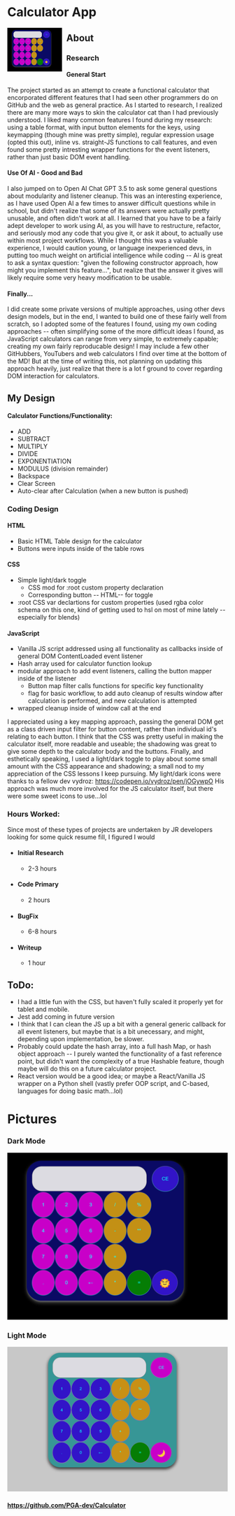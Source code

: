 # Calculator App

<img src="darkFinal.png"
     alt="Dark Mode Picture"
     style="float: left; margin-right: 10px; width: 125px; height: 100px" />

## About

### Research

#### General Start
The project started as an attempt to create a functional calculator that encorporated different features that I had seen other programmers do on GitHub and the web as general practice. As I started to research, I realized there are many more ways to skin the calculator cat than I had previously understood. I liked many common features I found during my research: using a table format, with input button elements for the keys, using keymapping (though mine was pretty simple), regular expression usage (opted this out), inline vs. straight-JS functions to call features, and even found some pretty intresting wrapper functions for the event listeners, rather than just basic DOM event handling. 

#### Use Of AI - Good and Bad
I also jumped on to Open AI Chat GPT 3.5 to ask some general questions about modularity and listener cleanup. This was an interesting experience, as I have used Open AI a few times to answer difficult questions while in school, but didn't realize that some of its answers were actually pretty unusable, and often didn't work at all. I learned that you have to be a fairly adept developer to work using AI, as you will have to restructure, refactor, and seriously mod any code that you give it, or ask it about, to actually use within most project workflows. While I thought this was a valuable experience, I would caution young, or language inexperienced devs, in putting too much weight on artificial intelligence while coding -- AI is great to ask a syntax question: "given the following constructor approach, how might you implement this feature...", but realize that the answer it gives will likely require some very heavy modification to be usable.

#### Finally...
I did create some private versions of multiple approaches, using other devs design models, but in the end, I wanted to build one of these fairly well from scratch, so I adopted some of the features I found, using my own coding approaches -- often simplifying some of the more difficult ideas I found, as JavaScript calculators can range from very simple, to extremely capable; creating my own fairly reproducable design! I may include a few other GitHubbers, YouTubers and web calculators I find over time at the bottom of the MD! But at the time of writing this, not planning on updating this approach heavily, just realize that there is a lot f ground to cover regarding DOM interaction for calculators.

## My Design

#### Calculator Functions/Functionality:
- ADD
- SUBTRACT
- MULTIPLY
- DIVIDE
- EXPONENTIATION
- MODULUS (division remainder)
- Backspace
- Clear Screen
- Auto-clear after Calculation (when a new button is pushed)

### Coding Design
#### HTML
- Basic HTML Table design for the calculator
- Buttons were inputs inside of the table rows

#### CSS
- Simple light/dark toggle
    - CSS mod for :root custom property declaration
    - Corresponding button -- HTML-- for toggle
- :root CSS var declartions for custom properties (used rgba color schema on this one, kind of getting used to hsl on most of mine lately -- especially for blends)

#### JavaScript
- Vanilla JS script addressed using all functionality as callbacks inside of general DOM ContentLoaded event listener
- Hash array used for calculator function lookup
- modular approach to add event listeners, calling the button mapper inside of the listener
    - Button map filter calls functions for specific key functionality
    - flag for basic workflow, to add auto cleanup of results window after calculation is performed, and new calculation is attempted
- wrapped cleanup inside of window call at the end

I appreciated using a key mapping approach, passing the general DOM get as a class driven input filter for button content, rather than individual id's relating to each button. I think that the CSS was pretty useful in making the calculator itself, more readable and useable; the shadowing was great to give some depth to the calculator body and the buttons. 
Finally, and esthetically speaking, I used a light/dark toggle to play about some small amount with the CSS appearance and shadowing; a small nod to my appreciation of the CSS lessons I keep pursuing. My light/dark icons were thanks to a fellow dev vydroz: https://codepen.io/vydroz/pen/jOGywpO His approach  was much more involved for the JS calculator itself, but there were some sweet icons to use...lol 
    

### Hours Worked:
Since most of these types of projects are undertaken by JR developers looking for some quick resume fill, I figured I would 
- #### Initial Research
    - 2-3 hours
- #### Code Primary
    - 2 hours
- #### BugFix
    - 6-8 hours
- #### Writeup
    - 1 hour

## ToDo:
- I had a little fun with the CSS, but haven't fully scaled it properly yet for tablet and mobile.
- Jest add coming in future version
-  I think that I can clean the JS up a bit with a general generic callback for all event listeners, but maybe that is a bit unecessary, and might, depending upon implementation, be slower.
- Probably could update the hash array, into a full hash Map, or hash object approach -- I purely wanted the functionality of a fast reference point, but didn't want the complexity of a true Hashable feature, though maybe will do this on a future calculator project.
- React version would be a good idea; or maybe a React/Vanilla JS wrapper on a Python shell (vastly prefer OOP script, and C-based, languages for doing basic math...lol)

# Pictures
### Dark Mode
![darkFinal picture](/darkFinal.png "Dark mode picture")

### Light Mode
![lightFinal picture](/lightFinal.png "Light mode picture")


#### https://github.com/PGA-dev/Calculator